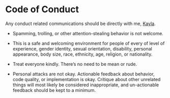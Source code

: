 # Code of Conduct

Any conduct related communications should be directly with me, [Kayla](mailto:mckayla@hey.com).

- Spamming, trolling, or other attention-stealing behavior is not welcome.

- This is a safe and welcoming environment for people of every of level of experience, gender identity, sexual orientation, disability, personal appearance, body size, race, ethnicity, age, religion, or nationality.

- Treat everyone kindly. There’s no need to be mean or rude.

- Personal attacks are not okay. Actionable feedback about behavior, code quality, or implementation is okay. Critique about other unrelated things will most likely be considered inappropriate, and un-actionable feedback should be kept to a minimum.
